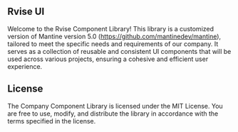 ## Rvise UI

Welcome to the Rvise Component Library! This library is a customized version of Mantine version 5.0 (https://github.com/mantinedev/mantine), tailored to meet the specific needs and requirements of our company. It serves as a collection of reusable and consistent UI components that will be used across various projects, ensuring a cohesive and efficient user experience.

## License

The Company Component Library is licensed under the MIT License. You are free to use, modify, and distribute the library in accordance with the terms specified in the license.
